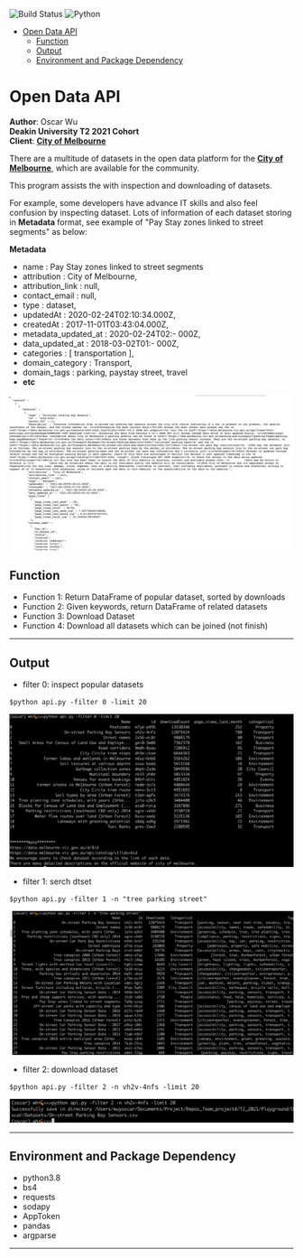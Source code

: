 ![Build Status](https://github.com/dataabc/weiboSpider/workflows/Python%20application/badge.svg)
![Python](https://img.shields.io/pypi/pyversions/weibo-spider)

- [Open Data API](#open-data-api)
  - [Function](#function)
  - [Output](#output)
  - [Environment and Package Dependency](#environment-and-package-dependency)

# Open Data API


**Author**: Oscar Wu<br>
**Deakin University T2 2021 Cohort** <br>
**Client**: [**City of Melbourne**](https://data.melbourne.vic.gov.au/) <br>

There are a multitude of datasets in the open data platform for the [**City of Melbourne**](https://data.melbourne.vic.gov.au/), which are available for the community.

This program assists the with inspection and downloading of datasets. 

For example, some developers have advance IT skills and also feel confusion by inspecting dataset. Lots of information of each dataset storing in **Metadata** format, see example of "Pay Stay zones linked to street segments" as below:

**Metadata**
- name : Pay Stay zones linked to street segments
- attribution : City of Melbourne,
- attribution_link : null,
- contact_email : null,
- type : dataset,
- updatedAt : 2020-02-24T02:10:34.000Z,
- createdAt : 2017-11-01T03:43:04.000Z,
- metadata_updated_at : 2020-02-24T02:- 000Z,
- data_updated_at : 2018-03-02T01:- 000Z,
- categories : [ transportation ],
- domain_category : Transport,
- domain_tags : parking, paystay street, travel 
- **etc**


![image](Api_images/metaformat.png)


## Function
- Function 1: Return DataFrame of popular dataset, sorted by downloads
- Function 2: Given keywords, return DataFrame of related datasets
- Function 3: Download Dataset
- Function 4: Download all datasets which can be joined (not finish)


***
## Output
- filter 0: inspect popular datasets 
```
$python api.py -filter 0 -limit 20
```
![image](Api_images/outpu1.png)


- filter 1: serch dtset

```
$python api.py -filter 1 -n "tree parking street"
```
![image](Api_images/output2.png)


- filter 2: download dataset

```
$python api.py -filter 2 -n vh2v-4nfs -limit 20
```
![image](Api_images/output3.png)

***
## Environment and Package Dependency 
- python3.8
- bs4
- requests
- sodapy
- AppToken
- pandas
- argparse
***







